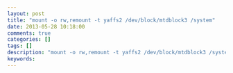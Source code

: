 ```yaml
---
layout: post
title: "mount -o rw,remount -t yaffs2 /dev/block/mtdblock3 /system"
date: 2013-05-28 10:18:00 
comments: true
categories: []
tags: []
description: "mount -o rw,remount -t yaffs2 /dev/block/mtdblock3 /system"
keywords: 
---
```





